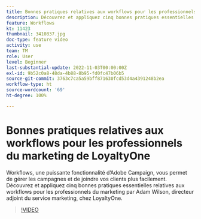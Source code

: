 ```yaml
---
title: Bonnes pratiques relatives aux workflows pour les professionnels du marketing de LoyaltyOne
description: Découvrez et appliquez cinq bonnes pratiques essentielles relatives aux workflows pour les professionnels du marketing par Adam Wilson, directeur adjoint du service marketing, chez LoyaltyOne.
feature: Workflows
kt: 11423
thumbnail: 3410837.jpg
doc-type: feature video
activity: use
team: TM
role: User
level: Beginner
last-substantial-update: 2022-11-03T00:00:00Z
exl-id: 9b52c0a8-48da-4b88-8b95-fd0fc47b06b5
source-git-commit: 3763c7ca5a59bff871630fcd53d4a4391248b2ea
workflow-type: ht
source-wordcount: '69'
ht-degree: 100%

---
```


# Bonnes pratiques relatives aux workflows pour les professionnels du marketing de LoyaltyOne

Workflows, une puissante fonctionnalité d’Adobe Campaign, vous permet de gérer les campagnes et de joindre vos clients plus facilement. Découvrez et appliquez cinq bonnes pratiques essentielles relatives aux workflows pour les professionnels du marketing par Adam Wilson, directeur adjoint du service marketing, chez LoyaltyOne.

>[!VIDEO](https://video.tv.adobe.com/v/3410837?quality=12)
